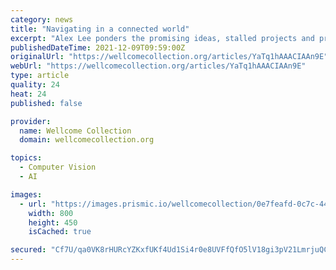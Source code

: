 ```yaml
---
category: news
title: "Navigating in a connected world"
excerpt: "Alex Lee ponders the promising ideas, stalled projects and pricey gadgets that aim to help visually impaired people get out and about. But it seems that an actual human could be the essential ingredient."
publishedDateTime: 2021-12-09T09:59:00Z
originalUrl: "https://wellcomecollection.org/articles/YaTq1hAAACIAAn9E"
webUrl: "https://wellcomecollection.org/articles/YaTq1hAAACIAAn9E"
type: article
quality: 24
heat: 24
published: false

provider:
  name: Wellcome Collection
  domain: wellcomecollection.org

topics:
  - Computer Vision
  - AI

images:
  - url: "https://images.prismic.io/wellcomecollection/0e7feafd-0c7c-44a3-976f-23067c21ba02_CHAP+6+16x9+IMG_0751.tif+2.jpg?auto=compress%2Cformat&rect=&w=800&h="
    width: 800
    height: 450
    isCached: true

secured: "Cf7U/qa0VK8rHURcYZKxfUKf4Ud1Si4r0e8UVFfQfO5lV18gi3pV21LmrjuQCn7HwcDXKc5tnOwNqvGVXwrui/dg3MEr+MA+HUDp3sZLV1pV8Tll9/7i56bWzgmPNRy7NaOXd/YAIEcO5W6REiYPAmcuLfIwdEUUJ2fnXMgY7nr3l5eoXOGwYhM/KFefcXRHT8GeI9q/gFIWiv7MPbVBxxjXOMBJIeTz0QB6EGD/Ik2cBjaeTidVvxe8YjAiUxZgTuhHE/kIOWKs939eozZYSodC2n892ChyRmcJMInFnxCqi5McskKqDi+xuoTjDLb5/4W9NkpUb0/nh9Zcoh2jC6mVLAQxKuGAlTDzkfyyOrk=;Rh4Mu8YHSxX9V1AmYjJ7ig=="
---
```


